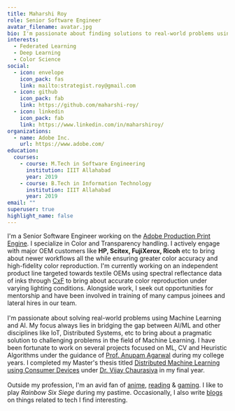 ```yaml
---
title: Maharshi Roy
role: Senior Software Engineer
avatar_filename: avatar.jpg
bio: I'm passionate about finding solutions to real-world problems using Machine Learning & AI
interests:
  - Federated Learning
  - Deep Learning
  - Color Science
social:
  - icon: envelope
    icon_pack: fas
    link: mailto:strategist.roy@gmail.com
  - icon: github
    icon_pack: fab
    link: https://github.com/maharshi-roy/
  - icon: linkedin
    icon_pack: fab
    link: https://www.linkedin.com/in/maharshiroy/
organizations:
  - name: Adobe Inc.
    url: https://www.adobe.com/
education:
  courses:
    - course: M.Tech in Software Engineering
      institution: IIIT Allahabad
      year: 2019
    - course: B.Tech in Information Technology
      institution: IIIT Allahabad
      year: 2019
email: ""
superuser: true
highlight_name: false
---
```


I'm a Senior Software Engineer working on the [Adobe Production Print Engine](https://www.adobe.com/in/products/pdfprintengine.html). I specialize in Color and Transparency handling. I actively engage with major OEM customers like **HP, Scitex, FujiXerox, Ricoh** etc to bring about newer workflows all the while ensuring greater color accuracy and high-fidelity color reproduction. I'm currently working on an independent product line targeted towards textile OEMs using spectral reflectance data of inks through [CxF](https://www.iso.org/standard/61503.html) to bring about accurate color reproduction under varying lighting conditions. Alongside work, I seek out opportunities for mentorship and have been involved in training of many campus joinees and lateral hires in our team. \
\
I'm passionate about solving real-world problems using Machine Learning and AI. My focus always lies in bridging the gap between AI/ML and other disciplines like IoT, Distributed Systems, etc to bring about a pragmatic solution to challenging problems in the field of Machine Learning. I have been fortunate to work on several projects focused on ML, CV and Heuristic Algorithms under the guidance of [Prof. Anupam Agarwal](https://scholar.google.co.in/citations?user=mVXjhhgAAAAJ&hl=en) during my college years. I completed my Master's thesis titled [Distributed Machine Learning using Consumer Devices](https://drive.google.com/file/d/1DhBVGJCaVNzDpjv0kt2Gw-aqRPcZWUrA/view?usp=sharing) under [Dr. Vijay Chaurasiya](https://scholar.google.co.in/citations?user=g_NjKDQAAAAJ&hl=en) in my final year. \
\
Outside my profession, I'm an avid fan of [anime](https://myanimelist.net/profile/strategist_roy), [reading](https://www.goodreads.com/user/show/18742741-maharshi-roy) & [gaming](https://steamcommunity.com/id/strategist_/). I like to play *Rainbow Six Siege* during my pastime. Occasionally, I also write [blogs](https://medium.com/@maharshiroy) on things related to tech I find interesting.